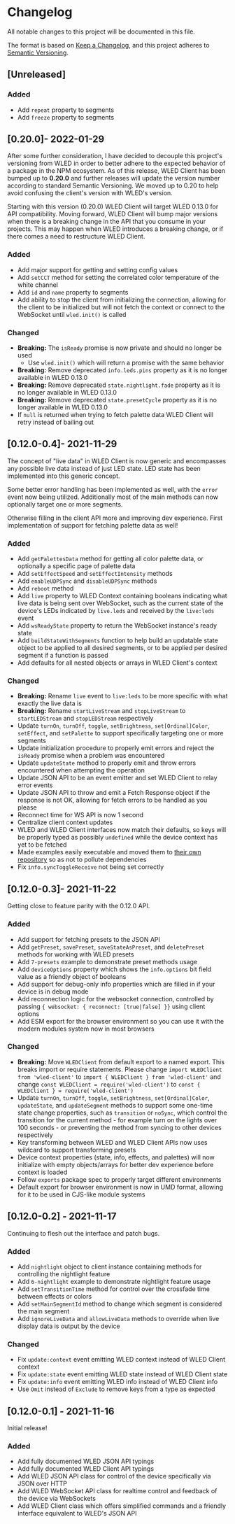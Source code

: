 # Changelog
All notable changes to this project will be documented in this file.

The format is based on [Keep a Changelog](https://keepachangelog.com/en/1.0.0/),
and this project adheres to [Semantic Versioning](https://semver.org/spec/v2.0.0.html).

## [Unreleased]

### Added
- Add `repeat` property to segments
- Add `freeze` property to segments

## [0.20.0]- 2022-01-29
After some further consideration, I have decided to decouple this project's versioning from WLED in order to better adhere to the expected behavior of a package in the NPM ecosystem. As of this release, WLED Client has been bumped up to **0.20.0** and further releases will update the version number according to standard Semantic Versioning. We moved up to 0.20 to help avoid confusing the client's version with WLED's version.

Starting with this version (0.20.0) WLED Client will target WLED 0.13.0 for API compatibility. Moving forward, WLED Client will bump major versions when there is a breaking change in the API that you consume in your projects. This may happen when WLED introduces a breaking change, or if there comes a need to restructure WLED Client.

### Added
- Add major support for getting and setting config values
- Add `setCCT` method for setting the correlated color temperature of the white channel
- Add `id` and `name` property to segments
- Add ability to stop the client from initializing the connection, allowing for the client to be initialized but will not fetch the context or connect to the WebSocket until `wled.init()` is called

### Changed
- **Breaking:** The `isReady` promise is now private and should no longer be used
  - Use `wled.init()` which will return a promise with the same behavior
- **Breaking:** Remove deprecated `info.leds.pins` property as it is no longer available in WLED 0.13.0
- **Breaking:** Remove deprecated `state.nightlight.fade` property as it is no longer available in WLED 0.13.0
- **Breaking:** Remove deprecated `state.presetCycle` property as it is no longer available in WLED 0.13.0
- If `null` is returned when trying to fetch palette data WLED Client will retry instead of bailing out

## [0.12.0-0.4]- 2021-11-29
The concept of "live data" in WLED Client is now generic and encompasses any possible live data instead of just LED state. LED state has been implemented into this generic concept.

Some better error handling has been implemented as well, with the `error` event now being utilized. Additionally most of the main methods can now optionally target one or more segments.

Otherwise filling in the client API more and improving dev experience. First implementation of support for fetching palette data as well!

### Added
- Add `getPalettesData` method for getting all color palette data, or optionally a specific page of palette data
- Add `setEffectSpeed` and `setEffectIntensity` methods
- Add `enableUDPSync` and `disableUDPSync` methods
- Add `reboot` method
- Add `live` property to WLED Context containing booleans indicating what live data is being sent over WebSocket, such as the current state of the device's LEDs indicated by `live.leds` and received by the `live:leds` event
- Add `wsReadyState` property to return the WebSocket instance's ready state
- Add `buildStateWithSegments` function to help build an updatable state object to be applied to all desired segments, or to be applied per desired segment if a function is passed
- Add defaults for all nested objects or arrays in WLED Client's context

### Changed
- **Breaking:** Rename `live` event to `live:leds` to be more specific with what exactly the live data is
- **Breaking:** Rename `startLiveStream` and `stopLiveStream` to `startLEDStream` and `stopLEDStream` respectively
- Update `turnOn`, `turnOff`, `toggle`, `setBrightness`, `set[Ordinal]Color`, `setEffect`, and `setPalette` to support specifically targeting one or more segments
- Update initialization procedure to properly emit errors and reject the `isReady` promise when a problem was encountered
- Update `updateState` method to properly emit and throw errors encountered when attempting the operation
- Update JSON API to be an event emitter and set WLED Client to relay error events
- Update JSON API to throw and emit a Fetch Response object if the response is not OK, allowing for fetch errors to be handled as you please
- Reconnect time for WS API is now 1 second
- Centralize client context updates
- WLED and WLED Client interfaces now match their defaults, so keys will be properly typed as possibly `undefined` while the device context has yet to be fetched
- Made examples easily executable and moved them to [their own repository](https://github.com/ShiftLimits/wled-client-examples) so as not to pollute dependencies
- Fix `info.syncToggleReceive` not being set correctly

## [0.12.0-0.3]- 2021-11-22
Getting close to feature parity with the 0.12.0 API.

### Added
- Add support for fetching presets to the JSON API
- Add `getPreset`, `savePreset`, `saveStateAsPreset`, and `deletePreset` methods for working with WLED presets
- Add `7-presets` example to demonstrate preset methods usage
- Add `deviceOptions` property which shows the `info.options` bit field value as a friendly object of booleans
- Add support for debug-only info properties which are filled in if your device is in debug mode
- Add reconnection logic for the websocket connection, controlled by passing `{ websocket: { reconnect: [true|false] }}` using client options
- Add ESM export for the browser environment so you can use it with the modern modules system now in most browsers

### Changed
- **Breaking:** Move `WLEDClient` from default export to a named export. This breaks import or require statements. Please change `import WLEDClient from 'wled-client'` to `import { WLEDClient } from 'wled-client'` and change `const WLEDClient = require('wled-client')` to `const { WLEDClient } = require('wled-client')`
- Update `turnOn`, `turnOff`, `toggle`, `setBrightness`, `set[Ordinal]Color`, `updateState`, and `updateSegment` methods to support some one-time state change properties, such as `transition` or `noSync`, which control the transition for the current method - for example turn on the lights over 100 seconds - or preventing the method from syncing to other devices respectively
- Key transforming between WLED and WLED Client APIs now uses wildcard to support transforming presets
- Device context properties (state, info, effects, and palettes) will now initialize with empty objects/arrays for better dev experience before context is loaded
- Follow `exports` package spec to properly target different environments
- Default export for browser environment is now in UMD format, allowing for it to be used in CJS-like module systems

## [0.12.0-0.2] - 2021-11-17
Continuing to flesh out the interface and patch bugs.

### Added
- Add `nightlight` object to client instance containing methods for controlling the nightlight feature
- Add `6-nightlight` example to demonstrate nightlight feature usage
- Add `setTransitionTime` method for control over the crossfade time between effects or colors
- Add `setMainSegmentId` method to change which segment is considered the main segment
- Add `ignoreLiveData` and `allowLiveData` methods to override when live display data is output by the device

### Changed
- Fix `update:context` event emitting WLED context instead of WLED Client context
- Fix `update:state` event emitting WLED state instead of WLED Client state
- Fix `update:info` event emitting WLED info instead of WLED Client info
- Use `Omit` instead of `Exclude` to remove keys from a type as expected

## [0.12.0-0.1] - 2021-11-16
Initial release!

### Added
- Add fully documented WLED JSON API typings
- Add fully documented WLED Client API typings
- Add WLED JSON API class for control of the device specifically via JSON over HTTP
- Add WLED WebSocket API class for realtime control and feedback of the device via WebSockets
- Add WLED Client class which offers simplified commands and a friendly interface equivalent to WLED's JSON API
